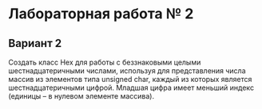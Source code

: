 # Лабораторная работа № 2
## Вариант 2
Создать класс Hex для работы с беззнаковыми целыми шестнадцатеричными числами, используя для представления числа массив из элементов типа unsigned char, каждый из которых является шестнадцатеричными цифрой. Младшая цифра имеет меньший индекс (единицы – в нулевом элементе массива).
